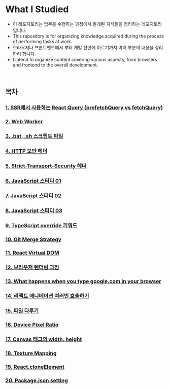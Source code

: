 # What I Studied

- 이 레포지토리는 업무를 수행하는 과정에서 알게된 지식들을 정리하는 레포지토리입니다.
- This repository is for organizing knowledge acquired during the process of performing tasks at work.
- 브라우저나 프론트엔드에서 부터 개발 전반에 이르기까지 여러 부분의 내용을 정리하려 합니다.
- I intend to organize content covering various aspects, from browsers and frontend to the overall development.

<br />

## 목차

### [1. SSR에서 사용하는 React Query (prefetchQuery vs fetchQuery)](https://github.com/muilyang12/what_i_studied/blob/main/01-react-query-ssr.md)

### [2. Web Worker](https://github.com/muilyang12/what_i_studied/blob/main/02-web-worker.md)

### [3. .bat, .sh 스크립트 파일](https://github.com/muilyang12/what_i_studied/blob/main/03-script-file.md)

### [4. HTTP 보안 헤더](https://github.com/muilyang12/what_i_studied/blob/main/04-http-security-header.md)

### [5. Strict-Transport-Security 헤더](https://github.com/muilyang12/what_i_studied/blob/main/05-strict-transport-security-header.md)

### [6. JavaScript 스터디 01](https://github.com/muilyang12/what_i_studied/blob/main/06-javascript-study-01.md)

### [7. JavaScript 스터디 02](https://github.com/muilyang12/what_i_studied/blob/main/07-javascript-study-02.md)

### [8. JavaScript 스터디 03](https://github.com/muilyang12/what_i_studied/blob/main/08-javascript-study-03.md)

### [9. TypeScript override 키워드](https://github.com/muilyang12/what_i_studied/blob/main/09-typescrpt-override.md)

### [10. Git Merge Strategy](https://github.com/muilyang12/what_i_studied/blob/main/10-git-merge-strategy.md)

### [11. React Virtual DOM](https://github.com/muilyang12/what_i_studied/blob/main/11-react-virtual-dom.md)

### [12. 브라우저 렌더링 과정](https://github.com/muilyang12/what_i_studied/blob/main/12-browser-rendering.md)

### [13. What happens when you type google.com in your browser](https://github.com/muilyang12/what_i_studied/blob/main/13-what-happens-when-type-in-browser.md)

### [14. 리액트 애니메이션 여러번 호출하기](https://github.com/muilyang12/what_i_studied/blob/main/14-react-how-to-retrigger-animation.md)

### [15. 파일 다루기](https://github.com/muilyang12/what_i_studied/blob/main/15-how-to-handle-file.md)

### [16. Device Pixel Ratio](https://github.com/muilyang12/what_i_studied/blob/main/16-device-pixel-ratio.md)

### [17. Canvas 태그의 width, height](https://github.com/muilyang12/what_i_studied/blob/main/17-canvas-tag-width-height.md)

### [18. Texture Mapping](https://github.com/muilyang12/what_i_studied/blob/main/18-texture-mapping.md)

### [19. React.cloneElement](https://github.com/muilyang12/what_i_studied/blob/main/19-react-cloneElement.md)

### [20. Package.json setting](https://github.com/muilyang12/what_i_studied/blob/main/20-package-json.md)

